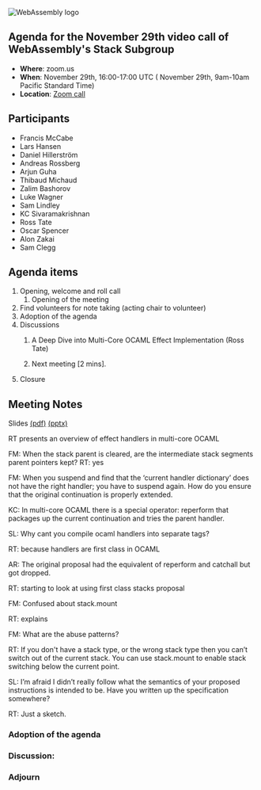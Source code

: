![WebAssembly logo](/images/WebAssembly.png)

## Agenda for the November 29th video call of WebAssembly's Stack Subgroup

- **Where**: zoom.us
- **When**:  November 29th, 16:00-17:00 UTC ( November 29th, 9am-10am Pacific Standard Time)
- **Location**: [Zoom call](https://zoom.us/j/91846860726?pwd=NVVNVmpvRVVFQkZTVzZ1dTFEcXgrdz09)


## Participants
- Francis McCabe
- Lars Hansen
- Daniel Hillerström
- Andreas Rossberg
- Arjun Guha
- Thibaud Michaud
- Zalim Bashorov
- Luke Wagner
- Sam Lindley
- KC Sivaramakrishnan
- Ross Tate
- Oscar Spencer
- Alon Zakai
- Sam Clegg


## Agenda items

1. Opening, welcome and roll call
    1. Opening of the meeting
1. Find volunteers for note taking (acting chair to volunteer)
1. Adoption of the agenda
1. Discussions
   1. A Deep Dive into Multi-Core OCAML Effect Implementation (Ross Tate)

   2. Next meeting [2 mins].
1. Closure

## Meeting Notes

Slides [(pdf)](presentations/2021-11-29-tate-supporting-multicore-ocaml-effects.pdf) [(pptx)](presentations/2021-11-29-tate-supporting-multicore-ocaml-effects.pptx)

RT presents an overview of effect handlers in multi-core OCAML

FM: When the stack parent is cleared, are the intermediate stack segments parent pointers kept?
RT: yes

FM: When you suspend and find that the ‘current handler dictionary’ does not have the right handler; you have to suspend again. How do you ensure that the original continuation is properly extended.

KC: In multi-core OCAML there is a special operator: reperform that packages up the current continuation and tries the parent handler.

SL: Why cant you compile ocaml handlers into separate tags?

RT: because handlers are first class in OCAML

AR: The original proposal had the equivalent of reperform and catchall but got dropped.

RT: starting to look at using first class stacks proposal

FM: Confused about stack.mount

RT: explains 

FM: What are the abuse patterns?

RT: If you don't have a stack type, or the wrong stack type then you can’t switch out of the current stack. You can use stack.mount to enable stack switching below the current point. 

SL: I’m afraid I didn’t really follow what the semantics of your proposed instructions is intended to be. Have you written up the specification somewhere?

RT: Just a sketch.

### Adoption of the agenda

### Discussion:

### Adjourn

